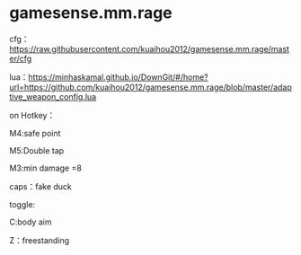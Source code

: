 # gamesense.mm.rage
cfg：https://raw.githubusercontent.com/kuaihou2012/gamesense.mm.rage/master/cfg

lua：https://minhaskamal.github.io/DownGit/#/home?url=https://github.com/kuaihou2012/gamesense.mm.rage/blob/master/adaptive_weapon_config.lua

on Hotkey：

M4:safe point

M5:Double tap

M3:min damage =8

caps：fake duck

toggle:

C:body aim

Z：freestanding
